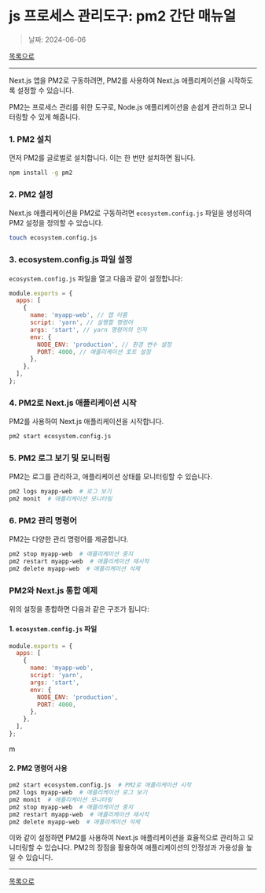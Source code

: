 # js 프로세스 관리도구: pm2 간단 매뉴얼

> 날짜: 2024-06-06

[목록으로](https://shiwoo-park.github.io/blog)

---

Next.js 앱을 PM2로 구동하려면, PM2를 사용하여 Next.js 애플리케이션을 시작하도록 설정할 수 있습니다. 

PM2는 프로세스 관리를 위한 도구로, Node.js 애플리케이션을 손쉽게 관리하고 모니터링할 수 있게 해줍니다.

### 1. PM2 설치

먼저 PM2를 글로벌로 설치합니다. 이는 한 번만 설치하면 됩니다.

```sh
npm install -g pm2
```

### 2. PM2 설정

Next.js 애플리케이션을 PM2로 구동하려면 `ecosystem.config.js` 파일을 생성하여 PM2 설정을 정의할 수 있습니다.

```sh
touch ecosystem.config.js
```

### 3. ecosystem.config.js 파일 설정

`ecosystem.config.js` 파일을 열고 다음과 같이 설정합니다:

```javascript
module.exports = {
  apps: [
    {
      name: 'myapp-web', // 앱 이름
      script: 'yarn', // 실행할 명령어
      args: 'start', // yarn 명령어의 인자
      env: {
        NODE_ENV: 'production', // 환경 변수 설정
        PORT: 4000, // 애플리케이션 포트 설정
      },
    },
  ],
};
```

### 4. PM2로 Next.js 애플리케이션 시작

PM2를 사용하여 Next.js 애플리케이션을 시작합니다.

```sh
pm2 start ecosystem.config.js
```

### 5. PM2 로그 보기 및 모니터링

PM2는 로그를 관리하고, 애플리케이션 상태를 모니터링할 수 있습니다.

```sh
pm2 logs myapp-web  # 로그 보기
pm2 monit  # 애플리케이션 모니터링
```

### 6. PM2 관리 명령어

PM2는 다양한 관리 명령어를 제공합니다.

```sh
pm2 stop myapp-web  # 애플리케이션 중지
pm2 restart myapp-web  # 애플리케이션 재시작
pm2 delete myapp-web  # 애플리케이션 삭제
```

### PM2와 Next.js 통합 예제

위의 설정을 종합하면 다음과 같은 구조가 됩니다:

#### 1. `ecosystem.config.js` 파일

```javascript
module.exports = {
  apps: [
    {
      name: 'myapp-web',
      script: 'yarn',
      args: 'start',
      env: {
        NODE_ENV: 'production',
        PORT: 4000,
      },
    },
  ],
};
```
m
#### 2. PM2 명령어 사용

```sh
pm2 start ecosystem.config.js  # PM2로 애플리케이션 시작
pm2 logs myapp-web  # 애플리케이션 로그 보기
pm2 monit  # 애플리케이션 모니터링
pm2 stop myapp-web  # 애플리케이션 중지
pm2 restart myapp-web  # 애플리케이션 재시작
pm2 delete myapp-web  # 애플리케이션 삭제
```

이와 같이 설정하면 PM2를 사용하여 Next.js 애플리케이션을 효율적으로 관리하고 모니터링할 수 있습니다. PM2의 장점을 활용하여 애플리케이션의 안정성과 가용성을 높일 수 있습니다.

---

[목록으로](https://shiwoo-park.github.io/blog)
